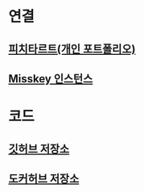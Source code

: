 # 연결

## [피치타르트(개인 포트폴리오)](https://peacht.art)
## [Misskey 인스턴스](https://i.peacht.art)

# 코드

## [깃허브 저장소](https://github.com/jyhyun1008/peachtart)
## [도커허브 저장소](https://hub.docker.com/layers/jyhyun1008/peachtart/master/images/sha256-449189b0ab00532c1d2e53b32f95cc9621c93e8ff8a5b8c72996c7c1a7b29116?context=repo)